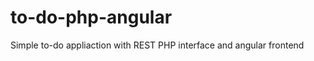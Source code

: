 to-do-php-angular
=================

Simple to-do appliaction with REST PHP interface and angular frontend
